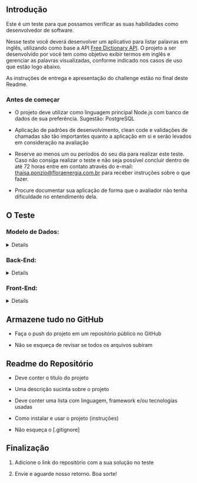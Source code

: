 ## Introdução

Este é um teste para que possamos verificar as suas habilidades como desenvolvedor de software.

Nesse teste você deverá desenvolver um aplicativo para listar palavras em inglês, utilizando como base a API [Free Dictionary API](https://dictionaryapi.dev/). O projeto a ser desenvolvido por você tem como objetivo exibir termos em inglês e gerenciar as palavras visualizadas, conforme indicado nos casos de uso que estão logo abaixo.

As instruções de entrega e apresentação do challenge estão no final deste Readme.

### Antes de começar

- O projeto deve utilizar como linguagem principal Node.js com banco de dados de sua preferência. Sugestão: PostgreSQL

- Aplicação de padrões de desenvolvimento, clean code e validações de chamadas são tão importantes quanto a aplicação em si e serão levados em consideração na avaliação

- Reserve ao menos um ou períodos do seu dia para realizar este teste. Caso não consiga realizar o teste e não seja possível concluir dentro de até 72 horas entre em contato através do e-mail: thaisa.ponzio@floraenergia.com.br para receber instruções sobre o que fazer.

- Procure documentar sua aplicação de forma que o avaliador não tenha dificuldade no entendimento dela.

## O Teste

### Modelo de Dados:

<details close>

Conforme indicado na documentação da API, a API retorna as informações de uma palavra, tais como etimologia, sinônimos, exemplos de uso, etc. Utilize os campos indicados na documentação dos endpoints para obter os dados necessários.

</details>

### Back-End:

<details close>

Nessa etapa você deverá construir uma API Restful com as melhores práticas de desenvolvimento.

**Obrigatório 1** - Você deverá atender aos seguintes casos de uso:

- Como usuário, devo ser capaz de realizar login com usuário e senha

- Como usuário, devo ser capaz de visualizar a lista de palavras do dicionário

- Como usuário, devo ser capaz de visualizar o detalhes de uma palavra do dicionário

- Como usuário, devo ser capaz de guardar no histórico palavras já visualizadas

- Como usuário, devo ser capaz de visualizar o histórico de palavras já visualizadas

- Como usuário, deve ser capaz de guardar uma palavra como favorita

- Como usuário, deve ser capaz de apagar uma palavra favorita

- Internamente, a API deve fazer proxy da Words API, pois assim o front irá acessar somente a sua API

**Obrigatório 2** - Você deverá desenvolver as seguintes rotas com suas requisições e respostas:

<details close>

<summary>[GET] /</summary>

<p>

Retornar a mensagem "English Dictionary"

</p>

```json
{
  "message": "English Dictionary"
}
```

</details>

<details close>

<summary>[POST] /auth/signup</summary>

```json
{
  "name": "User 1",

  "email": "example@email.com",

  "password": "test"
}
```

```json
{
  "id": "f3a106sa65dv53ab2c1380acef",

  "name": "User 1",

  "token": "Bearer JWT.Token"
}
```

</details>

<details close>

<summary>[POST] /auth/signin</summary>

```json
{
  "email": "example@email.com",

  "password": "test"
}
```

```json
{
  "id": "f3a106sa65dv53ab2c1380acef",

  "name": "User 1",

  "token": "Bearer JWT.Token"
}
```

</details>

<details close>

<summary>[GET] /entries/en</summary>

<p>

Retornar a lista de palavras do dicionário, com paginação e suporte a busca. O endpoint de paginação de uma busca hipotética deve retornar a seguinte estrutura:

<br/>

[GET]/entries/en?search=fire&limit=4

</p>

```json
{
  "results": ["fire", "firefly", "fireplace", "fireman"],

  "totalDocs": 20,

  "page": 1,

  "totalPages": 5,

  "hasNext": true,

  "hasPrev": false
}
```

</details>

<details close>

<summary>[GET] /entries/en/:word</summary>

<p>

Retornar as informações da palavra especificada e registrar no histórico de acesso.

</p>

</details>

<details close>

<summary>[POST] /entries/en/:word/favorite</summary>

<p>

Salva a palavra na lista de favoritas (retorno de dados no body é opcional)

</p>

</details>

<details close>

<summary>[DELETE] /entries/en/:word/unfavorite</summary>

<p>

Remover a palavra da lista de favoritas (retorno de dados no body é opcional)

</p>

</details>

<details close>

<summary>[GET] /user/me</summary>

<p>

Retornar o perfil do usúario

</p>

</details>

<details close>

<summary>[GET] /user/me/history</summary>

<p>

Retornar a lista de palavras visitadas

</p>

```json
{
  "results": [
    {
      "word": "fire",

      "added": "2024-05-05T19:28:13.531Z"
    },

    {
      "word": "firefly",

      "added": "2024-05-05T19:28:44.021Z"
    },

    {
      "word": "fireplace",

      "added": "2024-05-05T19:29:28.631Z"
    },

    {
      "word": "fireman",

      "added": "2024-05-05T19:30:03.711Z"
    }
  ],

  "totalDocs": 20,

  "page": 2,

  "totalPages": 5,

  "hasNext": true,

  "hasPrev": true
}
```

</details>

<details close>

<summary>[GET] /user/me/favorites</summary>

<p>

Retornar a lista de palavras marcadas como favoritas

</p>

```json
{
  "results": [
    {
      "word": "fire",

      "added": "2024-05-05T19:30:23.928Z"
    },

    {
      "word": "firefly",

      "added": "2024-05-05T19:30:24.088Z"
    },

    {
      "word": "fireplace",

      "added": "2024-05-05T19:30:28.963Z"
    },

    {
      "word": "fireman",

      "added": "2024-05-05T19:30:33.121Z"
    }
  ],

  "totalDocs": 20,

  "page": 2,

  "totalPages": 5,

  "hasNext": true,

  "hasPrev": true
}
```

</details>

Além disso, os endpoints devem utilizar os seguintes códigos de status:

- 200: sucesso com body ou sem body

- 204: sucesso sem body

- 400: mensagem de erro em formato humanizado, ou seja, sem informações internas e códigos de erro:

```json
{
  "message": "Error message"
}
```

**Obrigatório 3** - Você deve criar um script para baixar a lista de palavras do repositório e importar estas palavras para o banco de dados. A API não possui endpoint com a lista de palavras. Para criar seu endpoint será necessário alimentar o seu banco de dados com o [arquivo existente dentro do projeto no Github](https://github.com/dwyl/english-words/blob/master/words_dictionary.json).

**Obrigatório 4** - Salvar em cache o resultado das requisições a API, para agilizar a resposta em caso de buscas com parâmetros repetidos. Sugestões são usar o Redis e/ou MongoDB;

O cache pode ser feito para guardar todo o corpo das respostas ou para guardar o resultado das queries do banco. Para identificar a presença de cache, será necessário adicionar os seguintes headers nas respostas:

- x-cache: valores HIT (retornou dados em cache) ou MISS (precisou buscar no banco)

- x-response-time: duração da requisição em milissegundos

**Diferenciais:**

- **Descrever a documentação da API** utilizando o conceito de close API 3.0;

- **Escrever Unit Tests** para os endpoints da API;

- **Configurar Docker no Projeto** para facilitar o Deploy da equipe de DevOps;

- **Deploy em algum servidor**, com ou sem automatização do CI.

- **Implementar paginação com cursores** ao inves de usar page e limit . Ao realizar este diferencial, o retorno dos endpoints deve possuir a seguinte estrutura:

```json
{
  "results": ["fire", "firefly", "fireplace", "fireman"],

  "totalDocs": 20,

  "previous": "eyIkb2lkIjoiNTgwZmQxNmjJkOGI5In0",

  "next": "eyIkb2lkIjoiNTgwZmQxNm1NjJkOGI4In0",

  "hasNext": true,

  "hasPrev": true
}
```

</details>

### Front-End:

<details close>

**Objetivo:** Construir uma aplicação Next.js v15 com App Router para consulta e gerenciamento de palavras de um dicionário, utilizando o backend previamente criado.

**Funcionalidades:**

1. **Tela de Cadastro**

   - Permite que o usuário se cadastre na aplicação.

1. **Tela de Login**

   - Permite que o usuário faça login na a aplicação usando email e senha.

1. **Tela Inicial**
   - **Campo de Pesquisa:** Permite ao usuário buscar uma nova palavra.
   - **Histórico de Pesquisas:** Lista as palavras recentemente pesquisadas.
     - Ao clicar em uma palavra do histórico, abre uma página com detalhes da palavra.
1. **Página de Detalhes da Palavra**

   - Exibe as informações detalhadas da palavra pesquisada.
   - Opção de **favoritar** ou **desfavoritar** a palavra.

1. **Lista de Palavras Favoritas**

   - Exibe todas as palavras marcadas como favoritas.
   - Permite **desfavoritar** uma palavra diretamente na lista.
   - Ao clicar em uma palavra favorita, abre a página de detalhes.

1. **Lista Completa do Dicionário**

   - Mostra uma lista de todas as palavras disponíveis no dicionário.
   - Ao clicar em uma palavra, abrir um modal com os detalhes.

1. **Logout**
   - Opção para que o usuário saia da aplicação.

**Requisitos Técnicos:**

- A aplicação deve ser desenvolvida em **Next.js v15** utilizando o **App Router**.
- Conectar-se ao backend previamente desenvolvido para realizar as operações de busca e autenticação.

**Diferenciais:**

- **Interface amigável e intuitiva** para melhor experiência do usuário.
- **Deploy em um servidor público** (como Vercel, Netlify, ou AWS).
- **Configuração Docker** para facilitar o deploy e integração com a equipe de DevOps.

</details>

## Armazene tudo no GitHub

- Faça o push do projeto em um repositório público no GitHub

- Não se esqueça de revisar se todos os arquivos subiram

## Readme do Repositório

- Deve conter o título do projeto

- Uma descrição sucinta sobre o projeto

- Deve conter uma lista com linguagem, framework e/ou tecnologias usadas

- Como instalar e usar o projeto (instruções)

- Não esqueça o [.gitignore]

## Finalização

1. Adicione o link do repositório com a sua solução no teste

2. Envie e aguarde nosso retorno. Boa sorte!
